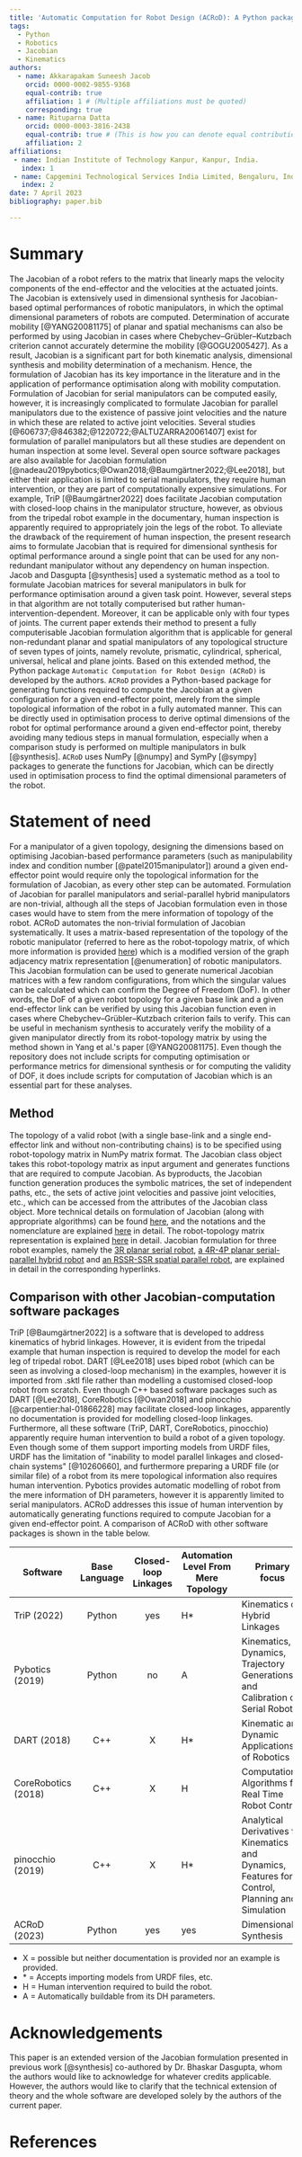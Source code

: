 ```yaml
---
title: 'Automatic Computation for Robot Design (ACRoD): A Python package for numerical calculation of Jacobian of a robot at a given configuration around a specified end-effector point'
tags:
  - Python
  - Robotics
  - Jacobian
  - Kinematics
authors:
  - name: Akkarapakam Suneesh Jacob
    orcid: 0000-0002-9855-9368
    equal-contrib: true
    affiliation: 1 # (Multiple affiliations must be quoted)
    corresponding: true
  - name: Rituparna Datta
    orcid: 0000-0003-3816-2438
    equal-contrib: true # (This is how you can denote equal contributions between multiple authors)
    affiliation: 2
affiliations:
 - name: Indian Institute of Technology Kanpur, Kanpur, India.
   index: 1
 - name: Capgemini Technological Services India Limited, Bengaluru, India.
   index: 2
date: 7 April 2023
bibliography: paper.bib

---
```


# Summary

The Jacobian of a robot refers to the matrix that linearly maps the velocity components of the end-effector and the velocities at the actuated joints. The Jacobian is extensively used in dimensional synthesis for Jacobian-based optimal performances of robotic manipulators, in which the optimal dimensional parameters of robots are computed. Determination of accurate mobility [@YANG20081175] of planar and spatial mechanisms can also be performed by using Jacobian in cases where Chebychev–Grübler–Kutzbach criterion cannot accurately determine the mobility [@GOGU2005427]. As a result, Jacobian is a significant part for both kinematic analysis, dimensional synthesis and mobility determination of a mechanism. Hence, the formulation of Jacobian has its key importance in the literature and in the application of performance optimisation along with mobility computation. Formulation of Jacobian for serial manipulators can be computed easily, however, it is increasingly complicated to formulate Jacobian for parallel manipulators due to the existence of passive joint velocities and the nature in which these are related to active joint velocities. Several studies [@606737;@846382;@1220722;@ALTUZARRA20061407] exist for formulation of parallel manipulators but all these studies are dependent on human inspection at some level. Several open source software packages are also available for Jacobian formulation [@nadeau2019pybotics;@Owan2018;@Baumgärtner2022;@Lee2018], but either their application is limited to serial manipulators, they require human intervention, or they are part of computationally expensive simulations. For example, TriP [@Baumgärtner2022] does facilitate Jacobian computation with closed-loop chains in the manipulator structure, however, as obvious from the tripedal robot example in the documentary, human inspection is apparently required to appropriately join the legs of the robot. To alleviate the drawback of the requirement of human inspection, the present research aims to formulate Jacobian that is required for dimensional synthesis for optimal performance around a single point that can be used for any non-redundant manipulator without any dependency on human inspection. Jacob and Dasgupta [@synthesis] used a systematic method as a tool to formulate Jacobian matrices for several manipulators in bulk for performance optimisation around a given task point. However, several steps in that algorithm are not totally computerised but rather human-intervention-dependent. Moreover, it can be applicable only with four types of joints. The current paper extends their method to present a fully computerisable Jacobian formulation algorithm that is applicable for general non-redundant planar and spatial manipulators of any topological structure of seven types of joints, namely revolute, prismatic, cylindrical, spherical, universal, helical and plane joints. Based on this extended method, the Python package `Automatic Computation for Robot Design (ACRoD)` is developed by the authors. `ACRoD` provides a Python-based package for generating functions required to compute the Jacobian at a given configuration for a given end-effector point, merely from the simple topological information of the robot in a fully automated manner. This can be directly used in optimisation process to derive optimal dimensions of the robot for optimal performance around a given end-effector point, thereby avoiding many tedious steps in manual formulation, especially when a comparison study is performed on multiple manipulators in bulk [@synthesis]. `ACRoD` uses NumPy [@numpy] and SymPy [@sympy] packages to generate the functions for Jacobian, which can be directly used in optimisation process to find the optimal dimensional parameters of the robot.

# Statement of need

For a manipulator of a given topology, designing the dimensions based on optimising Jacobian-based performance parameters (such as manipulability index and condition number [@patel2015manipulator]) around a given end-effector point would require only the topological information for the formulation of Jacobian, as every other step can be automated. Formulation of Jacobian for parallel manipulators and serial-parallel hybrid manipulators are non-trivial, although all the steps of Jacobian formulation even in those cases would have to stem from the mere information of topology of the robot. ACRoD automates the non-trivial formulation of Jacobian systematically. It uses a matrix-based representation of the topology of the robotic manipulator (referred to here as the robot-topology matrix, of which more information is provided [here](https://github.com/suneeshjacob/ACRoD/blob/main/misc/Robot_Topology_Matrix.md)) which is a modified version of the graph adjacency matrix representation [@enumeration] of robotic manipulators. This Jacobian formulation can be used to generate numerical Jacobian matrices with a few random configurations, from which the singular values can be calculated which can confirm the Degree of Freedom (DoF). In other words, the DoF of a given robot topology for a given base link and a given end-effector link can be verified by using this Jacobian function even in cases where Chebychev–Grübler–Kutzbach criterion fails to verify. This can be useful in mechanism synthesis to accurately verify the mobility of a given manipulator directly from its robot-topology matrix by using the method shown in Yang et al.'s paper [@YANG20081175]. Even though the repository does not include scripts for computing optimisation or performance metrics for dimensional synthesis or for computing the validity of DOF, it does include scripts for computation of Jacobian which is an essential part for these analyses.

## Method
The topology of a valid robot (with a single base-link and a single end-effector link and without non-contributing chains) is to be specified using robot-topology matrix in NumPy matrix format. The Jacobian class object takes this robot-topology matrix as input argument and generates functions that are required to compute Jacobian. As byproducts, the Jacobian function generation produces the symbolic matrices, the set of independent paths, etc., the sets of active joint velocities and passive joint velocities, etc., which can be accessed from the attributes of the Jacobian class object. More technical details on formulation of Jacobian (along with appropriate algorithms) can be found [here](https://github.com/suneeshjacob/ACRoD/blob/main/misc/Mathematics%20behind%20Jacobian%20formulation.md), and the notations and the nomenclature are explained [here](https://github.com/suneeshjacob/ACRoD/blob/main/misc/Notation_and_Nomenclature.md) in detail. The robot-topology matrix representation is explained [here](https://github.com/suneeshjacob/ACRoD/blob/main/misc/Robot_Topology_Matrix.md) in detail. Jacobian formulation for three robot examples, namely the [3R planar serial robot](https://github.com/suneeshjacob/ACRoD/blob/main/examples/Jacobian/maths/3R_serial_robot.md), [a 4R-4P planar serial-parallel hybrid robot](https://github.com/suneeshjacob/ACRoD/blob/main/examples/Jacobian/maths/4R4P_parallel_robot.md) and [an RSSR-SSR spatial parallel robot](https://github.com/suneeshjacob/ACRoD/blob/main/examples/Jacobian/maths/RSSR-SSR_serial-parallel_hybrid_robot.md), are explained in detail in the corresponding hyperlinks.

## Comparison with other Jacobian-computation software packages
TriP [@Baumgärtner2022] is a software that is developed to address kinematics of hybrid linkages. However, it is evident from the tripedal example that human inspection is required to develop the model for each leg of tripedal robot. DART [@Lee2018] uses biped robot (which can be seen as involving a closed-loop mechanism) in the examples, however it is imported from .sktl file rather than modelling a customised closed-loop robot from scratch. Even though C++ based software packages such as DART [@Lee2018], CoreRobotics [@Owan2018] and pinocchio [@carpentier:hal-01866228] may facilitate closed-loop linkages, apparently no documentation is provided for modelling closed-loop linkages. Furthermore, all these software (TriP, DART, CoreRobotics, pinocchio) apparently require human intervention to build a robot of a given topology. Even though some of them support importing models from URDF files, URDF has the limitation of "inability to model parallel linkages and closed-chain systems" [@10260660], and furthermore preparing a URDF file (or similar file) of a robot from its mere topological information also requires human intervention. Pybotics provides automatic modelling of robot from the mere information of DH parameters, however it is apparently limited to serial manipulators. ACRoD addresses this issue of human intervention by automatically generating functions required to compute Jacobian for a given end-effector point. A comparison of ACRoD with other software packages is shown in the table below.

| Software           | Base Language   | Closed-loop Linkages | Automation Level From Mere Topology        | Primary focus                                                                                      |
|--------------------|:---------------:|:--------------------:|--------------------------------------------|----------------------------------------------------------------------------------------------------|
| TriP (2022)        | Python          | yes                  | H*                                         | Kinematics of Hybrid Linkages                                                                      |
| Pybotics (2019)    | Python          | no                   | A                                          | Kinematics, Dynamics, Trajectory Generations and Calibration of Serial   Robots                    |
| DART (2018)        | C++             | X                    | H*                                         | Kinematic and Dynamic Applications of Robotics                                                     |
| CoreRobotics (2018)| C++             | X                    | H                                          | Computational Algorithms for Real Time Robot Control                                               |
| pinocchio (2019)   | C++             | X                    | H*                                         | Analytical Derivatives for Kinematics and Dynamics, Features for Control, Planning and Simulation  |
| ACRoD (2023)       | Python          | yes                  | yes                                        | Dimensional Synthesis                                                                              |

- X = possible but neither documentation is provided nor an example is provided.
- \* = Accepts importing models from URDF files, etc.
- H = Human intervention required to build the robot.
- A = Automatically buildable from its DH parameters.

# Acknowledgements

This paper is an extended version of the Jacobian formulation presented in previous work [@synthesis] co-authored by Dr. Bhaskar Dasgupta, whom the authors would like to acknowledge for whatever credits applicable. However, the authors would like to clarify that the technical extension of theory and the whole software are developed solely by the authors of the current paper.

# References
